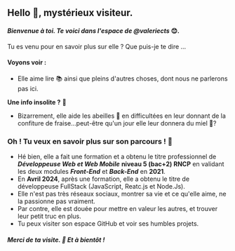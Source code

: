 ## Hello 👋, mystérieux visiteur. 

#### *Bienvenue à toi. Te voici dans l'espace de **@valeriects*** 😊.
Tu es venu pour en savoir plus sur elle ? Que puis-je te dire ...

#### **Voyons voir :**
  -  Elle aime lire 📚 ainsi que pleins d'autres choses, dont nous ne parlerons pas ici.

**Une info insolite ?** 🦄
  - Bizarrement, elle aide les abeilles 🐝 en difficultées en leur donnant de la confiture de fraise...peut-être qu'un jour elle leur donnera du miel 🍯? 
  

### **Oh ! Tu veux en savoir plus sur son parcours !** 🏫
  
- Hé bien, elle a fait une formation et a obtenu le titre professionnel de ***Développeuse Web et Web Mobile*** **niveau 5 (bac+2) RNCP** en validant les deux modules ___Front-End___ et ___Back-End___ en **2021**.
- En **Avril 2024**, après une formation, elle a obtenu le titre de développeuse FullStack (JavaScript, Reatc.js et Node.Js).
- Elle n'est pas très réseaux sociaux, montrer sa vie et ce qu'elle aime, ne la passionne pas vraiment. 
- Par contre, elle est douée pour mettre en valeur les autres, et trouver leur petit truc en plus.
- Tu peux visiter son espace GitHub et voir ses humbles projets.

 
 #### *Merci de ta visite. 👋 Et à bientôt !*
